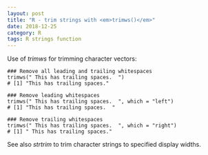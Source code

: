 ```yaml
---
layout: post
title: "R - trim strings with <em>trimws()</em>"
date: 2018-12-25
category: R
tags: R strings function
---
```


Use of <em>trimws</em> for trimming character vectors:

```
### Remove all leading and trailing whitespaces
trimws(" This has trailing spaces.  ")
# [1] "This has trailing spaces."

### Remove leading whitespaces
trimws(" This has trailing spaces.  ", which = "left")
# [1] "This has trailing spaces.  "

### Remove trailing whitespaces
trimws(" This has trailing spaces.  ", which = "right")
# [1] " This has trailing spaces."
```



See also <em>strtrim</em> to trim character strings to specified display widths.

